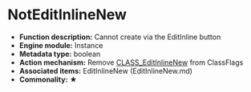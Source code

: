 # NotEditInlineNew

- **Function description:** Cannot create via the EditInline button
- **Engine module:** Instance
- **Metadata type:** boolean
- **Action mechanism:** Remove [CLASS_EditInlineNew](../../../Flags/EClassFlags/CLASS_EditInlineNew.md) from ClassFlags
- **Associated items:** EditInlineNew (EditInlineNew.md)
- **Commonality:** ★
